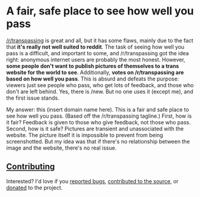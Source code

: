 # A fair, safe place to see how well you pass

[/r/transpassing](https://reddit.com/r/transpassing) is great and all, but it
has some flaws, mainly due to the fact that **it's really not well suited to
reddit**. The task of seeing how well you pass is a difficult, and important to
some, and /r/transpassing got the idea right: anonymous internet users are
probably the most honest. However, **some people don't want to publish pictures
of themselves to a trans website for the world to see**. Additionally, **votes
on /r/transpassing are based on how well you pass**. This is absurd and defeats
the purpose: viewers just see people who pass, who get lots of feedback, and
those who don't are left behind. Yes, there is /new. But no one uses it (except
me), and the first issue stands.

My answer: this (insert domain name here). This is a fair and safe place to see
how well you pass. (Based off the /r/transpassing tagline.) First, how is it
fair? Feedback is given to those who give feedback, not those who pass. Second,
how is it safe? Pictures are transient and unassociated with the website. The
picture itself it is impossible to prevent from being screenshotted. But my
idea was that if there's no relationship between the image and the website,
there's no real issue.

## [Contributing][1]

Interested? I'd love if you [reported bugs][2], [contributed to the source][1],
or [donated](https://tpassing.com/about/donate) to the project.

[1]: https://github.com/cyan-aurora/transpassing/blob/master/CONTRIBUTING.md
[2]: https://github.com/cyan-aurora/transpassing/issues
